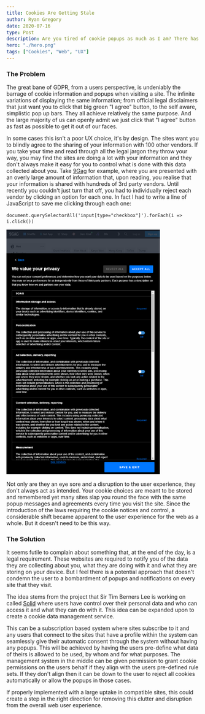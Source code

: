 ```yaml
---
title: Cookies Are Getting Stale
author: Ryan Gregory
date: 2020-07-16
type: Post
description: Are you tired of cookie popups as much as I am? There has to be a way to stop this, maybe the creator of the Web has an idea...
hero: "./hero.png"
tags: ["Cookies", "Web", "UX"]
---
```


### The Problem

The great bane of GDPR, from a users perspective, is undeniably the barrage of cookie information and popups when visiting a site. The infinite variations of displaying the same information; from official legal disclaimers that just want you to click that big green "I agree" button, to the self aware, simplistic pop up bars. They all achieve relatively the same purpose. And the large majority of us can openly admit we just click that "I agree" button as fast as possible to get it out of our faces.

In some cases this isn't a poor UX choice, it's by design. The sites want you to blindly agree to the sharing of your information with 100 other vendors. If you take your time and read through all the legal jargon they throw your way, you may find the sites are doing a lot with your information and they don't always make it easy for you to control what is done with this data collected about you. Take [9Gag](https://9gag.com/) for example, where you are presented with an overly large amount of information that, upon reading, you realise that your information is shared with hundreds of 3rd party vendors. Until recently you couldn't just turn that off, you had to individually reject each vendor by clicking an option for each one. In fact I had to write a line of JavaScript to save me clicking through each one:

```
document.querySelectorAll('input[type="checkbox"]').forEach(i => i.click())
```

<img src="design-rant-cookies.png" alt="9gag cookies screenshot" width="400"/>

Not only are they an eye sore and a disruption to the user experience, they don't always act as intended. Your cookie choices are meant to be stored and remembered yet many sites slap you round the face with the same popup messages and agreements every time you visit the site. Since the introduction of the laws requiring the cookie notices and control, a considerable shift became apparent to the user experience for the web as a whole. But it doesn't need to be this way.

### The Solution

It seems futile to complain about something that, at the end of the day, is a legal requirement. These websites are required to notify you of the data they are collecting about you, what they are doing with it and what they are storing on your device. But I feel there is a potential approach that doesn't condemn the user to a bombardment of popups and notifications on every site that they visit.

The idea stems from the project that Sir Tim Berners Lee is working on called [Solid](https://solid.mit.edu/) where users have control over their personal data and who can access it and what they can do with it. This idea can be expanded upon to create a cookie data management service.

This can be a subscription based system where sites subscribe to it and any users that connect to the sites that have a profile within the system can seamlessly give their automatic consent through the system without having any popups. This will be achieved by having the users pre-define what data of theirs is allowed to be used, by whom and for what purposes. The management system in the middle can be given permission to grant cookie permissions on the users behalf if they align with the users pre-defined rule sets. If they don't align then it can be down to the user to reject all cookies automatically or allow the popups in those cases.

If properly implemented with a large uptake in compatible sites, this could create a step in the right direction for removing this clutter and disruption from the overall web user experience.
